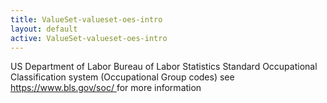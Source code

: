 ```yaml
---
title: ValueSet-valueset-oes-intro
layout: default
active: ValueSet-valueset-oes-intro
---
```


US Department of Labor Bureau of Labor Statistics Standard Occupational Classification system (Occupational Group codes) see [https://www.bls.gov/soc/ ](https://www.bls.gov/soc/) for more information